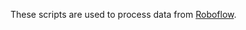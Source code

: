 These scripts are used to process data from [Roboflow](https://universe.roboflow.com/hommoner-oclm2/chinese-chess-jtqlg).